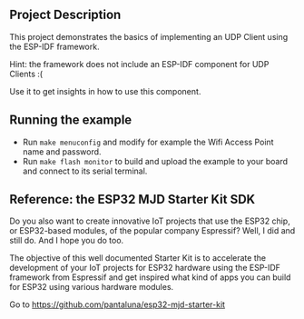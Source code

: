 ## Project Description
This project demonstrates the basics of implementing an UDP Client using the ESP-IDF framework.

Hint: the framework does not include an ESP-IDF component for UDP Clients :(

Use it to get insights in how to use this component.


## Running the example
- Run `make menuconfig` and modify for example the Wifi Access Point name and password.
- Run `make flash monitor` to build and upload the example to your board and connect to its serial terminal.


## Reference: the ESP32 MJD Starter Kit SDK

Do you also want to create innovative IoT projects that use the ESP32 chip, or ESP32-based modules, of the popular company Espressif? Well, I did and still do. And I hope you do too.

The objective of this well documented Starter Kit is to accelerate the development of your IoT projects for ESP32 hardware using the ESP-IDF framework from Espressif and get inspired what kind of apps you can build for ESP32 using various hardware modules.

Go to https://github.com/pantaluna/esp32-mjd-starter-kit

